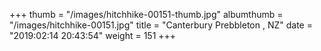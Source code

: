 +++
thumb = "/images/hitchhike-00151-thumb.jpg"
albumthumb = "/images/hitchhike-00151.jpg"
title = "Canterbury Prebbleton , NZ"
date = "2019:02:14 20:43:54"
weight = 151
+++
